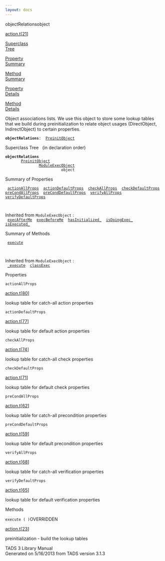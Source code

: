```yaml
---
layout: docs
---
```

<span class="title">objectRelations</span><span class="type">object</span>

[action.t](../file/action.t.html)\[[21](../source/action.t.html#21)\]

[Superclass  
Tree](#_SuperClassTree_)

[Property  
Summary](#_PropSummary_)

[Method  
Summary](#_MethodSummary_)

[Property  
Details](#_Properties_)

[Method  
Details](#_Methods_)

<div class="fdesc">

Object associations lists. We use this object to store some lookup
tables that we build during preinitialization to relate object usages
(DirectObject, IndirectObject) to certain properties.

**`objectRelations`**` :   `[`PreinitObject`](../object/PreinitObject.html)

</div>

<span id="_SuperClassTree_"></span>

<div class="mjhd">

<span class="hdln">Superclass Tree</span>   (in declaration order)

</div>

**`objectRelations`**  
`         `[`PreinitObject`](../object/PreinitObject.html)  
`                 `[`ModuleExecObject`](../object/ModuleExecObject.html)  
`                         object`  
<span id="_PropSummary_"></span>

<div class="mjhd">

<span class="hdln">Summary of Properties</span>  

</div>

` `[`actionAllProps`](#actionAllProps)`  `[`actionDefaultProps`](#actionDefaultProps)`  `[`checkAllProps`](#checkAllProps)`  `[`checkDefaultProps`](#checkDefaultProps)`  `[`preCondAllProps`](#preCondAllProps)`  `[`preCondDefaultProps`](#preCondDefaultProps)`  `[`verifyAllProps`](#verifyAllProps)`  `[`verifyDefaultProps`](#verifyDefaultProps)`  `

` `

Inherited from `ModuleExecObject` :  
` `[`execAfterMe`](../object/ModuleExecObject.html#execAfterMe)`  `[`execBeforeMe`](../object/ModuleExecObject.html#execBeforeMe)`  `[`hasInitialized_`](../object/ModuleExecObject.html#hasInitialized_)`  `[`isDoingExec_`](../object/ModuleExecObject.html#isDoingExec_)`  `[`isExecuted_`](../object/ModuleExecObject.html#isExecuted_)`  `

<span id="_MethodSummary_"></span>

<div class="mjhd">

<span class="hdln">Summary of Methods</span>  

</div>

` `[`execute`](#execute)`  `

` `

Inherited from `ModuleExecObject` :  
` `[`_execute`](../object/ModuleExecObject.html#_execute)`  `[`classExec`](../object/ModuleExecObject.html#classExec)`  `

<span id="_Properties_"></span>

<div class="mjhd">

<span class="hdln">Properties</span>  

</div>

<span id="actionAllProps"></span>

`actionAllProps`

[action.t](../file/action.t.html)\[[80](../source/action.t.html#80)\]

<div class="desc">

lookup table for catch-all action properties

</div>

<span id="actionDefaultProps"></span>

`actionDefaultProps`

[action.t](../file/action.t.html)\[[77](../source/action.t.html#77)\]

<div class="desc">

lookup table for default action properties

</div>

<span id="checkAllProps"></span>

`checkAllProps`

[action.t](../file/action.t.html)\[[74](../source/action.t.html#74)\]

<div class="desc">

lookup table for catch-all check properties

</div>

<span id="checkDefaultProps"></span>

`checkDefaultProps`

[action.t](../file/action.t.html)\[[71](../source/action.t.html#71)\]

<div class="desc">

lookup table for default check properties

</div>

<span id="preCondAllProps"></span>

`preCondAllProps`

[action.t](../file/action.t.html)\[[62](../source/action.t.html#62)\]

<div class="desc">

lookup table for catch-all precondition properties

</div>

<span id="preCondDefaultProps"></span>

`preCondDefaultProps`

[action.t](../file/action.t.html)\[[59](../source/action.t.html#59)\]

<div class="desc">

lookup table for default precondition properties

</div>

<span id="verifyAllProps"></span>

`verifyAllProps`

[action.t](../file/action.t.html)\[[68](../source/action.t.html#68)\]

<div class="desc">

lookup table for catch-all verification properties

</div>

<span id="verifyDefaultProps"></span>

`verifyDefaultProps`

[action.t](../file/action.t.html)\[[65](../source/action.t.html#65)\]

<div class="desc">

lookup table for default verification properties

</div>

<span id="_Methods_"></span>

<div class="mjhd">

<span class="hdln">Methods</span>  

</div>

<span id="execute"></span>

`execute ( )`<span class="rem">OVERRIDDEN</span>

[action.t](../file/action.t.html)\[[23](../source/action.t.html#23)\]

<div class="desc">

preinitialization - build the lookup tables

</div>

<div class="ftr">

TADS 3 Library Manual  
Generated on 5/16/2013 from TADS version 3.1.3

</div>
